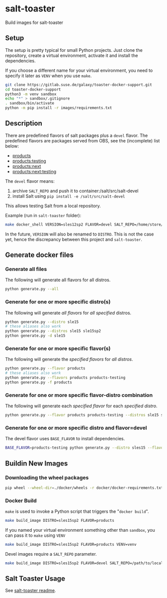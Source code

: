 # salt-toaster

Build images for salt-toaster

## Setup

The setup is pretty typical for small Python projects. Just clone the
repository, create a virtual environment, activate it and install the dependencies.

If you choose a different name for your virtual environment, you need to specify
it later as `VENV` when you use `make`.
``` sh
git clone https://gitlab.suse.de/galaxy/toaster-docker-support.git
cd toaster-docker-support
python3 -m venv sandbox
echo "*" > sandbox/.gitignore
. sandbox/bin/activate
python -m pip install -r images/requirements.txt
```

## Description

There are predefined flavors of salt packages plus a `devel` flavor.
The predefined flavors are packages served from OBS, see the (incomplete) list below:

 - [products](https://build.opensuse.org/package/show/systemsmanagement:saltstack:products/salt)
 - [products:testing](https://build.opensuse.org/package/show/systemsmanagement:saltstack:products:testing/salt)
 - [products:next](https://build.opensuse.org/package/show/systemsmanagement:saltstack:products:next/salt)
 - [products:next:testing](https://build.opensuse.org/package/show/systemsmanagement:saltstack:products:next:testing/salt)

The `devel` flavor means:
1. archive `SALT_REPO` and push it to container:/salt/src/salt-devel
2. install Salt using `pip install -e /salt/src/salt-devel`

This allows testing Salt from a local repository.

Example (run in `salt-toaster` folder):
``` sh
make docker_shell VERSION=sles12sp2 FLAVOR=devel SALT_REPO=/home/store/repositories/salt NOPULL=true
```
In the future, `VERSION` will also be renamed to `DISTRO`. This is not the case
yet, hence the discrepancy between this project and `salt-toaster`.


## Generate docker files

### Generate all files

The following will generate all flavors for all distros.
``` sh
python generate.py --all
```

### Generate for one or more specific distro(s)

The following will generate *all flavors* for *all specified* distros. 
``` sh
python generate.py --distro sle15 
# these aliases also work
python generate.py --distros sle15 sle15sp2
python generate.py -d sle15
```

### Generate for one or more specific flavor(s)

The following will generate the *specified flavors* for *all distros*. 
``` sh
python generate.py --flavor products 
# these aliases also work
python generate.py --flavors products products-testing
python generate.py -f products
```

### Generate for one or more specific flavor-distro combination

The following will generate each *specified flavor* for each *specified distro*.
``` sh
python generate.py --flavor products products-testing --distros sle15 sle15sp2
```

### Generate for one or more specific distro and flavor=devel

The devel flavor uses `BASE_FLAVOR` to install dependencies.
``` sh
BASE_FLAVOR=products-testing python generate.py --distro sles15 --flavor devel
```

## Buildin New Images

### Downloading the wheel packages

``` sh
pip wheel --wheel-dir=./docker/wheels -r docker/docker-requirements.txt
```

### Docker Build

`make` is used to invoke a Python script that triggers the "`docker build`". 
``` sh
make build_image DISTRO=sles15sp2 FLAVOR=products
```

If you named your virtual environment something other than `sandbox`, you can
pass it to `make` using `VENV`
``` sh
make build_image DISTRO=sles15sp2 FLAVOR=products VENV=venv
```

Devel images require a `SALT_REPO` parameter.
``` sh
make build_image DISTRO=sles15sp2 FLAVOR=devel SALT_REPO=/path/to/local/salt/repo
```



## Salt Toaster Usage

See [salt-toaster readme](https://github.com/openSUSE/salt-toaster/blob/master/README.adoc).

